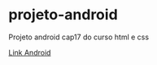 # projeto-android
Projeto android cap17 do curso html e css

 <a href="https://matheusalves07.github.io/projeto-android/" target="_blank" rel="external" > Link Android</a>
